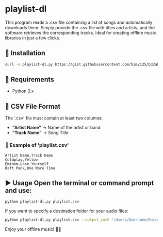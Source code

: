 # playlist-dl
This program reads a .csv file containing a list of songs and automatically downloads them. Simply provide the .csv file with titles and artists, and the software retrieves the corresponding tracks. Ideal for creating offline music libraries in just a few clicks.

## 📌 Installation
```bash
curl -o playlist-dl.py https://gist.githubusercontent.com/Simv135/bd2ab20b1ea59c817c266536f547e8d2/raw/15fc63887cdf70b3de99460dc60ed8ba89b33af3/playlist-dl
```

## 📌 Requirements
- Python 3.x

## 📄 CSV File Format
The '.csv' file must contain at least two columns:
- **"Artist Name"** → Name of the artist or band
- **"Track Name"** → Song Title

### 📄 Example of 'playlist.csv'
```csv
Artist Name,Track Name
Coldplay,Yellow
Eminem,Lose Yourself
Daft Punk,One More Time
```

## ▶️ Usage Open the terminal or command prompt and use:
```bash
python playlist-dl.py playlist.csv
```

If you want to specify a destination folder for your audio files:
```bash
python playlist-dl.py playlist.csv --output_path "/Users/Username/Music"
```

Enjoy your offline music! 🎵🚀
